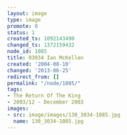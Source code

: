 ```yaml
---
layout: image
type: image
promote: 0
status: 1
created_ts: 1092143490
changed_ts: 1372159432
node_id: 1085
title: 03034 Ian McKellen
created: '2004-08-10'
changed: '2013-06-25'
redirect_from: []
permalink: "/node/1085/"
tags:
- The Return Of The King
- 2003/12 - December 2003
images:
- src: image/images/130_3034-1085.jpg
  name: 130_3034-1085.jpg
---
```



